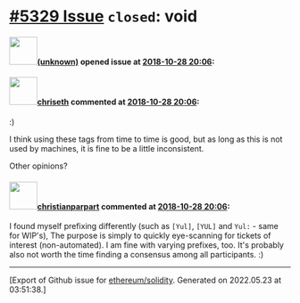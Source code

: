 # [\#5329 Issue](https://github.com/ethereum/solidity/issues/5329) `closed`: void

#### <img src="(unknown)" width="50">[(unknown)]((unknown)) opened issue at [2018-10-28 20:06](https://github.com/ethereum/solidity/issues/5329):



#### <img src="https://avatars.githubusercontent.com/u/9073706?v=4" width="50">[chriseth](https://github.com/chriseth) commented at [2018-10-28 20:06](https://github.com/ethereum/solidity/issues/5329#issuecomment-433737436):

:)

I think using these tags from time to time is good, but as long as this is not used by machines, it is fine to be a little inconsistent.

Other opinions?

#### <img src="https://avatars.githubusercontent.com/u/56763?u=3e46099035fcc96e01be5297c24450bf40d92134&v=4" width="50">[christianparpart](https://github.com/christianparpart) commented at [2018-10-28 20:06](https://github.com/ethereum/solidity/issues/5329#issuecomment-433742102):

I found myself prefixing differently (such as `[Yul]`, `[YUL]` and `Yul:` - same for WIP's), The purpose is simply to quickly eye-scanning for tickets of interest (non-automated). I am fine with varying prefixes, too. It's probably also not worth the time finding a consensus among all participants. :)


-------------------------------------------------------------------------------



[Export of Github issue for [ethereum/solidity](https://github.com/ethereum/solidity). Generated on 2022.05.23 at 03:51:38.]
